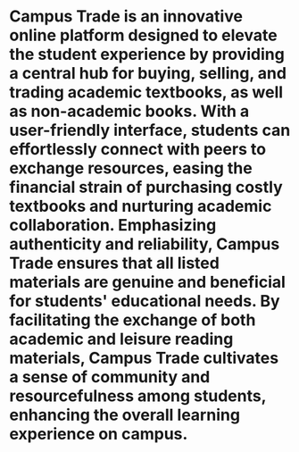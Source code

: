 # Campus Trade is an innovative online platform designed to elevate the student experience by providing a central hub for buying, selling, and trading academic textbooks, as well as non-academic books. With a user-friendly interface, students can effortlessly connect with peers to exchange resources, easing the financial strain of purchasing costly textbooks and nurturing academic collaboration. Emphasizing authenticity and reliability, Campus Trade ensures that all listed materials are genuine and beneficial for students' educational needs. By facilitating the exchange of both academic and leisure reading materials, Campus Trade cultivates a sense of community and resourcefulness among students, enhancing the overall learning experience on campus.

